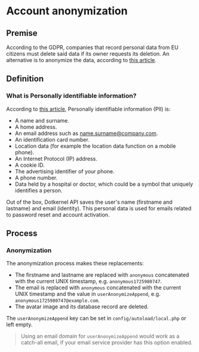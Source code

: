 # Account anonymization

## Premise

According to the GDPR, companies that record personal data from EU citizens must delete said data if its owner requests its deletion.
An alternative is to anonymize the data, according to [this article](https://commission.europa.eu/law/law-topic/data-protection/reform/rules-business-and-organisations/dealing-citizens/do-we-always-have-delete-personal-data-if-person-asks_en).

## Definition

### What is Personally identifiable information?

According to [this article](https://commission.europa.eu/law/law-topic/data-protection/reform/what-personal-data_en), Personally identifiable information (PII) is:

- A name and surname.
- A home address.
- An email address such as name.surname@company.com.
- An identification card number.
- Location data (for example the location data function on a mobile phone).
- An Internet Protocol (IP) address.
- A cookie ID.
- The advertising identifier of your phone.
- A phone number.
- Data held by a hospital or doctor, which could be a symbol that uniquely identifies a person.

Out of the box, Dotkernel API saves the user's name (firstname and lastname) and email (identity).
This personal data is used for emails related to password reset and account activation.

## Process

### Anonymization

The anonymization process makes these replacements:

- The firstname and lastname are replaced with `anonymous` concatenated with the current UNIX timestamp, e.g. `anonymous1725980747`.
- The email is replaced with `anonymous` concatenated with the current UNIX timestamp and the value in `userAnonymizeAppend`, e.g. `anonymous1725980747@example.com`.
- The avatar image and its database record are deleted.

The `userAnonymizeAppend` key can be set in `config/autoload/local.php` or left empty.

> Using an email domain for `userAnonymizeAppend` would work as a catch-all email, if your email service provider has this option enabled.
